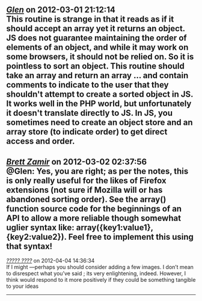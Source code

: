 *[Glen]()* on 2012-03-01 21:12:14  
This routine is strange in that it reads as if it should accept an array yet it returns an object.  JS does not guarantee maintaining the order of elements of an object, and while it may work on some browsers, it should not be relied on.  So it is pointless to sort an object.  This routine should take an array and return an array ... and contain comments to indicate to the user that they shouldn't attempt to create a sorted object in JS.  It works well in the PHP world, but unfortunately it doesn't translate directly to JS.  In JS, you sometimes need to create an object store and an array store (to indicate order) to get direct access and order.
---------------------------------------
*[Brett Zamir](http://brett-zamir.me)* on 2012-03-02 02:37:56  
@Glen: Yes, you are right; as per the notes, this is only really useful for the likes of Firefox extensions (not sure if Mozilla will or has abandoned sorting order). See the array() function source code for the beginnings of an API to allow a more reliable though somewhat uglier syntax like: array({key1:value1}, {key2:value2}). Feel free to implement this using that syntax!
---------------------------------------
*[????? ????](http://an3m1.com/)* on 2012-04-04 14:36:34  
If I might —perhaps you should consider adding a few images. I don’t mean to disrespect what you’ve said ; its very enlightening, indeed. However, I think would respond to it more positively if they could be something tangible to your ideas 

---------------------------------------
